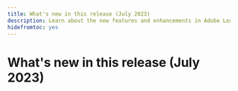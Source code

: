 ```yaml
---
title: What's new in this release (July 2023)
description: Learn about the new features and enhancements in Adobe Learning Manager
hidefromtoc: yes
---
```

# What's new in this release (July 2023)

